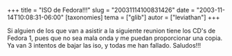 +++
title = "ISO de Fedora!!!"
slug = "20031114100831426"
date = "2003-11-14T10:08:31-06:00"
[taxonomies]
tema = ["glib"]
autor = ["leviathan"]
+++

Si alguien de los que van a asistir a la siguiente reunion tiene los
CD's de Fedora 1, pues que no sea mala onda y me puedan proporcionar una
copia. Ya van 3 intentos de bajar las iso, y todas me han fallado.
Saludos!!!

